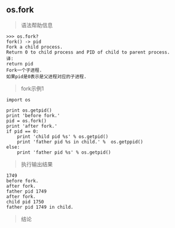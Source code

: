 ## os.fork
> 语法帮助信息 

```
>>> os.fork?
fork() -> pid
Fork a child process.
Return 0 to child process and PID of child to parent process.
译:
return pid
Fork一个子进程.
如果pid是0表示是父进程对应的子进程.
```

> fork示例1  

```
import os
    
print os.getpid()
print 'before fork.'
pid = os.fork()
print 'after fork.'
if pid == 0:
    print 'child pid %s' % os.getpid()
    print 'father pid %s in child.' %  os.getppid()
else:
    print 'father pid %s' % os.getpid()
```
> 执行输出结果  

```
1749
before fork.
after fork.
father pid 1749
after fork.
child pid 1750
father pid 1749 in child.
```

> 结论  

```

```
